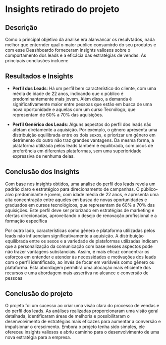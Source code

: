# Insights retirado do projeto

## Descrição

Como o principal objetivo da analise era alanvancar os resulvtados, nada melhor que enternder qual o maior publico consumirdo do seu produtos e com esse Deashboardo forneceram insights valiosos sobre o comportamento dos leads e a eficácia das estratégias de vendas. As principais conclusões incluem:

## Resultados e Insights

- **Perfil dos Leads**: Há um perfil bem característico do cliente, com uma média de idade de 22 anos, indicando que o público é predominantemente mais jovem. Além disso, a demanda é significativamente maior entre pessoas que estão em busca de uma nova oportunidade e aquelas com um curso Tecnólogo, que representam de 60% a 70% das aquisições.

- **Perfil Genérico dos Leads**: Alguns aspectos do perfil dos leads não afetam diretamente a aquisição. Por exemplo, o gênero apresenta uma distribuição equilibrada entre os dois sexos, e priorizar um gênero em detrimento do outro não traz grandes vantagens. Da mesma forma, a plataforma utilizada pelos leads também é equilibrada, com picos de preferência em diferentes plataformas, sem uma superioridade expressiva de nenhuma delas.

## Conclusão dos Insights 


Com base nos insights obtidos, uma análise do perfil dos leads revela um padrão claro e estratégico para direcionamento de campanhas. O público-alvo predominante é jovem, com idade média de 22 anos, e apresenta uma alta concentração entre aqueles em busca de novas oportunidades e graduados em cursos tecnológicos, que representam de 60% a 70% das aquisições. Este perfil deve ser priorizado em estratégias de marketing e ofertas direcionadas, aproveitando o desejo de renovação profissional e a formação específica

Por outro lado, características como gênero e plataforma utilizadas pelos leads não influenciam significativamente a aquisição. A distribuição equilibrada entre os sexos e a variedade de plataformas utilizadas indicam que a personalização da comunicação com base nesses aspectos pode não trazer vantagens substanciais. Assim, é mais eficaz concentrar os esforços em entender e atender às necessidades e motivações dos leads com o perfil identificado, ao invés de focar em variáveis ​​como gênero ou plataforma. Esta abordagem permitirá uma alocação mais eficiente dos recursos e uma abordagem mais assertiva no alcance e conversão de pessoas

  

## Conclusão do projeto

O projeto foi um sucesso ao criar uma visão clara do processo de vendas e do perfil dos leads. As análises realizadas proporcionaram uma visão geral detalhada, identificaram áreas de melhoria e possibilitaram o desenvolvimento de estratégias mais eficazes para aumentar a conversão e impulsionar o crescimento. Embora o projeto tenha sido simples, ele ofereceu insights valiosos e abriu caminho para o desenvolvimento de uma nova estratégia para a empresa.


